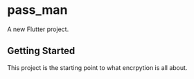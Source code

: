 # pass_man

A new Flutter project.

## Getting Started

This project is the starting point to what encrpytion is all about.
